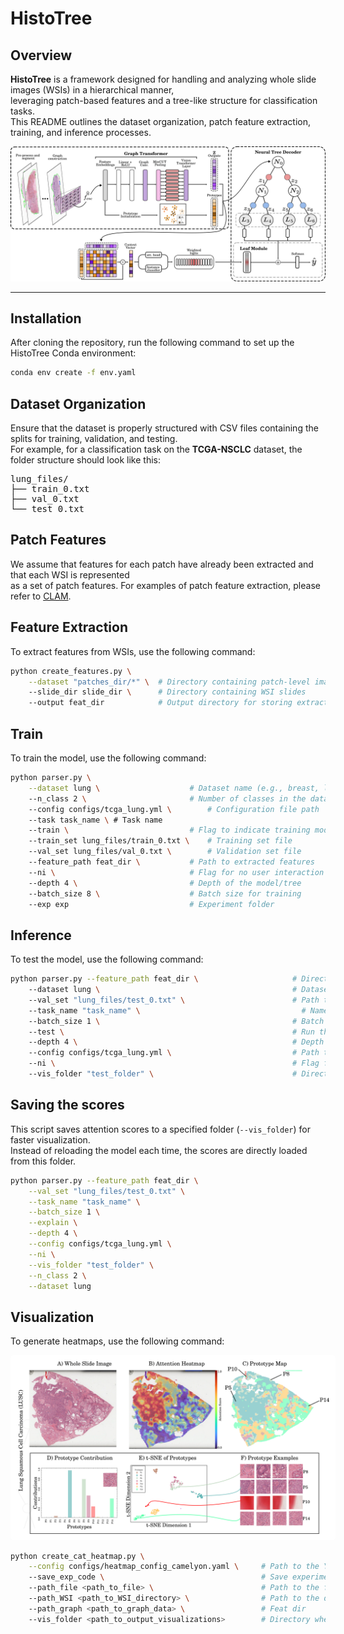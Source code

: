 # **HistoTree**

## **Overview**
**HistoTree** is a framework designed for handling and analyzing whole slide images (WSIs) in a hierarchical manner,  
 leveraging patch-based features and a tree-like structure for classification tasks.  
 This README outlines the dataset organization, patch feature extraction, training, and inference processes.


<img src="histotree.png" alt="HistoTree Framework" width="1000">

---
## **Installation**
After cloning the repository, run the following command to set up the HistoTree Conda environment:
```bash
conda env create -f env.yaml
```

## **Dataset Organization**
Ensure that the dataset is properly structured with CSV files containing the splits for training, validation, and testing.   
For example, for a classification task on the **TCGA-NSCLC** dataset, the folder structure should look like this:  

<pre>
lung_files/
├── train_0.txt
├── val_0.txt
└── test_0.txt
</pre>

## **Patch Features**
We assume that features for each patch have already been extracted and that each WSI is represented  
as a set of patch features. For examples of patch feature extraction, please refer to [CLAM](https://github.com/mahmoodlab/CLAM).


## **Feature Extraction**

To extract features from WSIs, use the following command:

```bash
python create_features.py \
    --dataset "patches_dir/*" \  # Directory containing patch-level images
    --slide_dir slide_dir \      # Directory containing WSI slides
    --output feat_dir            # Output directory for storing extracted features

```
## Train

To train the model, use the following command:

```bash
python parser.py \
    --dataset lung \            		# Dataset name (e.g., breast, lung, rcc)
    --n_class 2 \                 		# Number of classes in the dataset
    --config configs/tcga_lung.yml \  		# Configuration file path
    --task task_name \ # Task name
    --train \                    		# Flag to indicate training mode
    --train_set lung_files/train_0.txt \  	# Training set file
    --val_set lung_files/val_0.txt \      	# Validation set file
    --feature_path feat_dir \     		# Path to extracted features
    --ni \                        		# Flag for no user interaction (optional)
    --depth 4 \                   		# Depth of the model/tree
    --batch_size 8 \              		# Batch size for training
    --exp exp                    		# Experiment folder
```

## Inference

To test the model, use the following command:

```bash
python parser.py --feature_path feat_dir \                     # Directory containing feature files
    --dataset lung \                                           # Dataset name (e.g., breast, lung, rcc)
    --val_set "lung_files/test_0.txt" \                        # Path to the test set file
    --task_name "task_name" \                                    # Name of the task to execute
    --batch_size 1 \                                           # Batch size for testing
    --test \                                                   # Run the script in test mode
    --depth 4 \                                                # Depth of the model/tree
    --config configs/tcga_lung.yml \                           # Path to the configuration file
    --ni \                                                     # Flag for no user interaction (optional)
    --vis_folder "test_folder" \                               # Directory for saving visualization outputs
```


## Saving the scores

This script saves attention scores to a specified folder (`--vis_folder`) for faster visualization.  
Instead of reloading the model each time, the scores are directly loaded from this folder.



```bash
python parser.py --feature_path feat_dir \
    --val_set "lung_files/test_0.txt" \
    --task_name "task_name" \
    --batch_size 1 \
    --explain \
    --depth 4 \
    --config configs/tcga_lung.yml \
    --ni \
    --vis_folder "test_folder" \
    --n_class 2 \
    --dataset lung
```


## Visualization

To generate heatmaps, use the following command:  


<img src="lung_example.png" alt="HistoTree Framework" style="background-color: white; padding: 10px; border-radius: 5px; width: 500px;">  


```bash
python create_cat_heatmap.py \
    --config configs/heatmap_config_camelyon.yaml \  	# Path to the YAML configuration file for the heatmap generation
    --save_exp_code \                               	# Save experimental code for reproducibility
    --path_file <path_to_file> \                    	# Path to the file containing the images we want to generate attentiion and prototype maps for
    --path_WSI <path_to_WSI_directory> \            	# Path to the directory containing WSIs
    --path_graph <path_to_graph_data> \             	# Feat dir
    --vis_folder <path_to_output_visualizations>    	# Directory where scores are saved

```









